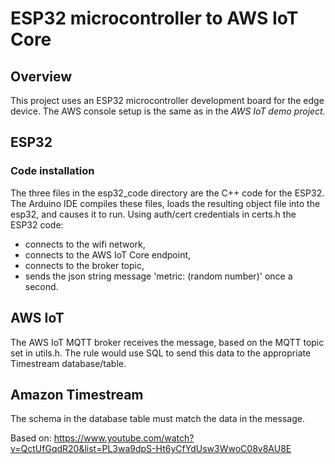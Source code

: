 # ESP32 microcontroller to AWS IoT Core
## Overview
This project uses an ESP32 microcontroller development board for the edge device. The AWS console setup is the same as in the *AWS IoT demo project.*
## ESP32
### Code installation
The three files in the esp32_code directory are the C++ code for the ESP32. The Arduino IDE compiles these files, loads the resulting object file into the esp32, and causes it to run. Using auth/cert credentials in certs.h the ESP32 code:
- connects to the wifi network,
- connects to the AWS IoT Core endpoint,  
- connects to the broker topic,
- sends the json string message 'metric: (random number)' once a second.

## AWS IoT
The AWS IoT MQTT broker receives the message, based on the MQTT topic set in utils.h.
The rule would use SQL to send this data to the appropriate Timestream database/table.

## Amazon Timestream
The schema in the database table must match the data in the message. 

Based on: https://www.youtube.com/watch?v=QctUfGqdR20&list=PL3wa9dpS-Ht6yCfYdUsw3WwoC08v8AU8E

